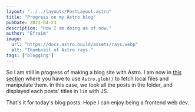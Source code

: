 ```yaml
---
layout: "../../layouts/PostLayout.astro"
title: "Progress on my Astro blog"
pubDate: 2023-04-23
description: "How I am doing as of now."
author: "Efraim"
image:
  url: "https://docs.astro.build/assets/rays.webp"
  alt: "Thumbnail of Astro rays."
tags: ["blogging"]
---
```


So I am still in progress of making a blog site with Astro. I am now in [this section](https://docs.astro.build/en/tutorial/5-astro-api/1/) where you have to use `Astro.glob()` to fetch local files and manipulate them. In this case, we took all the posts in the folder, and displayed each posts' titles in `li`s with JS.

That's it for today's blog posts. Hope I can enjoy being a frontend web dev.
